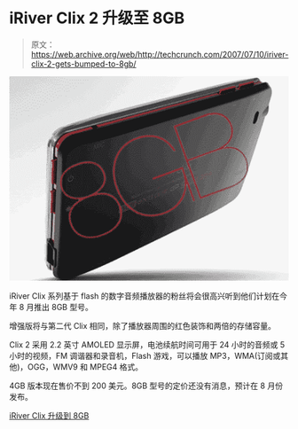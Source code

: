 # iRiver Clix 2 升级至 8GB 

> 原文：<https://web.archive.org/web/http://techcrunch.com/2007/07/10/iriver-clix-2-gets-bumped-to-8gb/>

![clix2](img/bd67eb49a70b1d736602e1f380dfb4e0.png)

iRiver Clix 系列基于 flash 的数字音频播放器的粉丝将会很高兴听到他们计划在今年 8 月推出 8GB 型号。

增强版将与第二代 Clix 相同，除了播放器周围的红色装饰和两倍的存储容量。

Clix 2 采用 2.2 英寸 AMOLED 显示屏，电池续航时间可用于 24 小时的音频或 5 小时的视频，FM 调谐器和录音机，Flash 游戏，可以播放 MP3，WMA(订阅或其他)，OGG，WMV9 和 MPEG4 格式。

4GB 版本现在售价不到 200 美元。8GB 型号的定价还没有消息，预计在 8 月份发布。

[iRiver Clix 升级到 8GB](https://web.archive.org/web/20140917152922/http://www.ubergizmo.com/15/archives/2007/07/iriver_clix_gets_bumped_to_8gb.html)